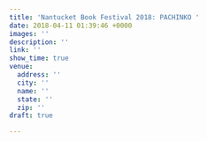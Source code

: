 ```yaml
---
title: 'Nantucket Book Festival 2018: PACHINKO '
date: 2018-04-11 01:39:46 +0000
images: ''
description: ''
link: ''
show_time: true
venue:
  address: ''
  city: ''
  name: ''
  state: ''
  zip: ''
draft: true

---
```

